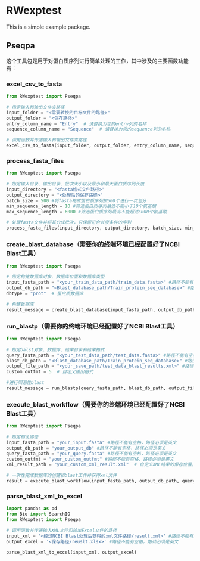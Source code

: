 # RWexptest

This is a simple example package.

## Pseqpa

这个工具包是用于对蛋白质序列进行简单处理的工作，其中涉及的主要函数功能有：

### excel_csv_to_fasta

```python
from RWexptest import Pseqpa

# 指定输入和输出文件夹路径
input_folder = "<需要转换的目标文件的路径>"
output_folder = "<保存路径>"
entry_column_name = "Entry"  # 请替换为您的entry列的名称
sequence_column_name = "Sequence"  # 请替换为您的sequence列的名称

# 调用函数并传递输入和输出文件夹路径
excel_csv_to_fasta(input_folder, output_folder, entry_column_name, sequence_column_name)
```

### process_fasta_files

```python
from RWexptest import Pseqpa

# 指定输入目录、输出目录、批次大小以及最小和最大蛋白质序列长度
input_directory = "<fasta格式文件路径>"
output_directory = "<处理后的保存路径>"
batch_size = 500 #将fasta格式蛋白质序列按500个进行一次划分
min_sequence_length = 10 #筛选蛋白质序列最低不能小于10个氨基酸
max_sequence_length = 6000 #筛选蛋白质序列最高不能超过6000个氨基酸

# 处理fasta文件并将其分成批次，只保留符合长度条件的序列
process_fasta_files(input_directory, output_directory, batch_size, min_sequence_length, max_sequence_length)
```

### create_blast_database（需要你的终端环境已经配置好了NCBI Blast工具）

```python
from RWexptest import Pseqpa

# 指定构建数据库对象、数据库位置和数据库类型
input_fasta_path = "<your_train_data_path/train_data.fasta>" #路径不能有空格，路径必须是英文
output_db_path = "<Blast_database_path/Train_protein_seq_database>" #路径不能有空格，路径必须是英文
dbtype = "prot"  # 蛋白质数据库

# 构建数据库
result_message = create_blast_database(input_fasta_path, output_db_path, dbtype)
```

### run_blastp（需要你的终端环境已经配置好了NCBI Blast工具）

```python
from RWexptest import Pseqpa

# 指定balst对象、数据库、结果目录和结果格式
query_fasta_path = "<your_test_data_path/test_data.fasta>" #路径不能有空格，路径必须是英文
blast_db_path = "<Blast_database_path/Train_protein_seq_database>" #路径不能有空格，路径必须是英文
output_file_path = "<your_save_path/test_data_blast_results.xml>" #路径不能有空格，路径必须是英文
custom_outfmt = 5  # 自定义输出格式

#进行同源性blast
result_message = run_blastp(query_fasta_path, blast_db_path, output_file_path, custom_outfmt)
```

### execute_blast_workflow（需要你的终端环境已经配置好了NCBI Blast工具）

```python
from RWexptest import Pseqpa

# 指定相关路径
input_fasta_path = "your_input.fasta" #路径不能有空格，路径必须是英文
output_db_path = "your_output_db" #路径不能有空格，路径必须是英文
query_fasta_path = "your_query.fasta" #路径不能有空格，路径必须是英文
custom_outfmt = "your_custom_outfmt" #路径不能有空格，路径必须是英文
xml_result_path = "your_custom_xml_result.xml"  # 自定义XML结果的保存位置，路径不能有空格，路径必须是英文

# 一次性完成数据库的创建和blast工作并获得xml文件
result = execute_blast_workflow(input_fasta_path, output_db_path, query_fasta_path, custom_outfmt, xml_result_path)
```

### parse_blast_xml_to_excel

```python
import pandas as pd
from Bio import SearchIO
from RWexptest import Pseqpa

# 调用函数并传递输入XML文件和输出Excel文件的路径
input_xml = '<经过NCBI Blast处理后获得的xml文件路径/result.xml>' #路径不能有空格，路劲必须是英文
output_excel = '<保存路径/reuslt.xlsx>' #路径不能有空格，路劲必须是英文

parse_blast_xml_to_excel(input_xml, output_excel)
```

